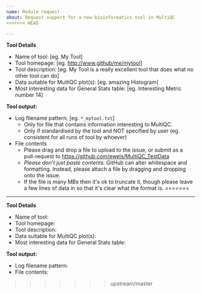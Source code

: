 ```yaml
---
name: Module request
about: Request support for a new bioinformatics tool in MultiQC
<<<<<<< HEAD

---
```


**Tool Details**
 - Name of tool: [eg. My Tool]
 - Tool homepage: [eg. http://www.github/me/mytool]
 - Tool description: [eg. My Tool is a really excellent tool that does what no other tool can do]
 - Data suitable for MultiQC plot(s): [eg. amazing Histogram]
 - Most interesting data for General Stats table: [eg. Interesting Metric number 14]

**Tool output:**
 - Log filename pattern: [eg. `*_mytool.txt`]
     * Only for file that contains information interesting to MultiQC.
     * Only if standardised by the tool and NOT specified by user (eg. consistent for all runs of tool by whoever)
 - File contents
     * Please drag and drop a file to upload to the issue, or submit as a pull-request to https://github.com/ewels/MultiQC_TestData
     * _Please don't just paste contents._ GitHub can alter whitespace and formatting. Instead, please attach a file by dragging and dropping onto the issue.
     * If the file is many MBs then it's ok to truncate it, though please leave a few lines of data in so that it's clear what the format is.
=======
---

**Tool Details**
* Name of tool: <!-- [eg. My Tool] -->
* Tool homepage: <!-- [eg. http://www.github/me/mytool] -->
* Tool description: <!-- [eg. My Tool is a really excellent tool that does what no other tool can do] -->
* Data suitable for MultiQC plot(s): <!-- [eg. amazing Histogram] -->
* Most interesting data for General Stats table: <!-- [eg. Interesting Metric number 14] -->

**Tool output:**
<!--
Please drag and drop a file to upload to the issue. Make a zip file if the file extension is not allowed.

** Please don't just paste contents! **
GitHub can alter whitespace and formatting. Instead, please attach a file by dragging and dropping onto the issue.

If the file is many MBs then it's ok to truncate it, though please leave a few lines of data in so that it's clear what the format is.

Specify the filename pattern only if standardised by the tool and NOT specified by user (eg. consistent for all runs of tool by whoever)
-->
* Log filename pattern: <!-- [eg. `*_mytool.txt`] -->
* File contents: <!-- drag and drop here -->
>>>>>>> upstream/master
